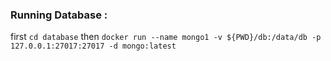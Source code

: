 ### Running Database : 

 first ```cd database``` then ```docker run --name mongo1 -v ${PWD}/db:/data/db -p 127.0.0.1:27017:27017 -d mongo:latest```

